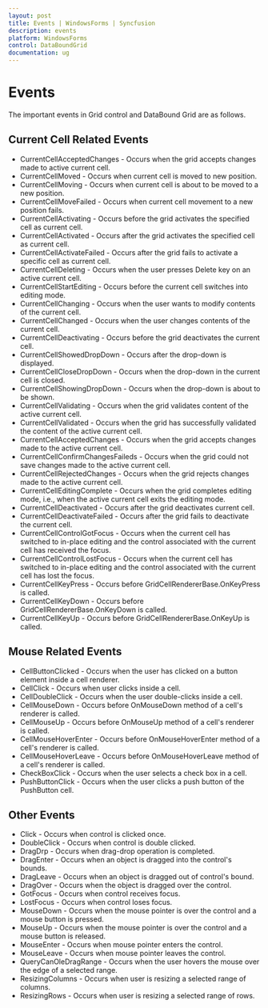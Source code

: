 ```yaml
---
layout: post
title: Events | WindowsForms | Syncfusion
description: events
platform: WindowsForms
control: DataBoundGrid
documentation: ug
---
```


# Events

The important events in Grid control and DataBound Grid are as follows.

## Current Cell Related Events

* CurrentCellAcceptedChanges - Occurs when the grid accepts changes made to active current cell.
* CurrentCellMoved - Occurs when current cell is moved to new position.
* CurrentCellMoving - Occurs when current cell is about to be moved to a new position.
* CurrentCellMoveFailed - Occurs when current cell movement to a new position fails.
* CurrentCellActivating - Occurs before the grid activates the specified cell as current cell.
* CurrentCellActivated - Occurs after the grid activates the specified cell as current cell.
* CurrentCellActivateFailed - Occurs after the grid fails to activate a specific cell as current cell.
* CurrentCellDeleting - Occurs when the user presses Delete key on an active current cell.
* CurrentCellStartEditing - Occurs before the current cell switches into editing mode.
* CurrentCellChanging - Occurs when the user wants to modify contents of the current cell.
* CurrentCellChanged - Occurs when the user changes contents of the current cell.
* CurrentCellDeactivating - Occurs before the grid deactivates the current cell.
* CurrentCellShowedDropDown - Occurs after the drop-down is displayed.
* CurrentCellCloseDropDown - Occurs when the drop-down in the current cell is closed.
* CurrentCellShowingDropDown - Occurs when the drop-down is about to be shown.
* CurrentCellValidating - Occurs when the grid validates content of the active current cell.
* CurrentCellValidated - Occurs when the grid has successfully validated the content of the active current cell.
* CurrentCellAcceptedChanges - Occurs when the grid accepts changes made to the active current cell.
* CurrentCellConfirmChangesFaileds - Occurs when the grid could not save changes made to the active current cell.
* CurrentCellRejectedChanges - Occurs when the grid rejects changes made to the active current cell.
* CurrentCellEditingComplete - Occurs when the grid completes editing mode, i.e., when the active current cell exits the editing mode.
* CurrentCellDeactivated - Occurs after the grid deactivates current cell.
* CurrentCellDeactivateFailed - Occurs after the grid fails to deactivate the current cell.
* CurrentCellControlGotFocus - Occurs when the current cell has switched to in-place editing and the control associated with the current cell has received the focus.
* CurrentCellControlLostFocus - Occurs when the current cell has switched to in-place editing and the control associated with the current cell has lost the focus.
* CurrentCellKeyPress - Occurs before GridCellRendererBase.OnKeyPress is called.
* CurrentCellKeyDown - Occurs before GridCellRendererBase.OnKeyDown is called.
* CurrentCellKeyUp - Occurs before GridCellRendererBase.OnKeyUp is called.

## Mouse Related Events

* CellButtonClicked - Occurs when the user has clicked on a button element inside a cell renderer.
* CellClick - Occurs when user clicks inside a cell.
* CellDoubleClick - Occurs when the user double-clicks inside a cell.
* CellMouseDown - Occurs before OnMouseDown method of a cell's renderer is called.
* CellMouseUp - Occurs before OnMouseUp method of a cell's renderer is called.
* CellMouseHoverEnter - Occurs before OnMouseHoverEnter method of a cell's renderer is called.
* CellMouseHoverLeave - Occurs before OnMouseHoverLeave method of a cell's renderer is called.
* CheckBoxClick - Occurs when the user selects a check box in a cell.
* PushButtonClick - Occurs when the user clicks a push button of the PushButton cell.

## Other Events

* Click - Occurs when control is clicked once.
* DoubleClick - Occurs when control is double clicked.
* DragDrp - Occurs when drag-drop operation is completed.
* DragEnter - Occurs when an object is dragged into the control's bounds.
* DragLeave - Occurs when an object is dragged out of control's bound.
* DragOver - Occurs when the object is dragged over the control.
* GotFocus - Occurs when control receives focus.
* LostFocus - Occurs when control loses focus.
* MouseDown - Occurs when the mouse pointer is over the control and a mouse button is pressed.
* MouseUp - Occurs when the mouse pointer is over the control and a mouse button is released.
* MouseEnter - Occurs when mouse pointer enters the control.
* MouseLeave - Occurs when mouse pointer leaves the control.
* QueryCanOleDragRange - Occurs when the user hovers the mouse over the edge of a selected range. 
* ResizingColumns - Occurs when user is resizing a selected range of columns.
* ResizingRows - Occurs when user is resizing a selected range of rows.
